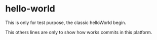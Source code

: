 # hello-world
This is only for test purpose, the classic helloWorld begin.

This others lines are only to show how works commits in this platform.

